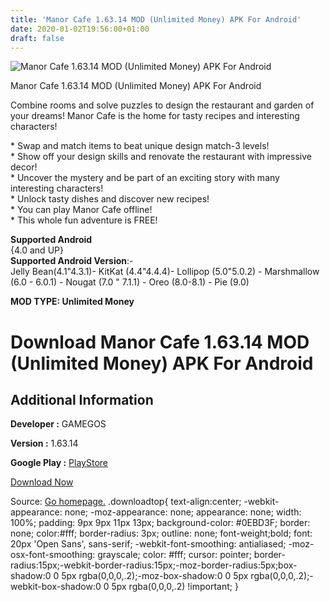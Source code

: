 ```yaml
---
title: 'Manor Cafe 1.63.14 MOD (Unlimited Money) APK For Android'
date: 2020-01-02T19:56:00+01:00
draft: false
---
```


![Manor Cafe 1.63.14 MOD (Unlimited Money) APK For Android](https://i1.wp.com/apkhome.net/wp-content/uploads/2020/01/Manor-Cafe-1.63.14-MOD-Unlimited-Money.png "Manor Cafe 1.63.14 MOD (Unlimited Money) APK For Android")

  

Manor Cafe 1.63.14 MOD (Unlimited Money) APK For Android

Combine rooms and solve puzzles to design the restaurant and garden of your dreams! Manor Cafe is the home for tasty recipes and interesting characters!

\* Swap and match items to beat unique design match-3 levels!  
\* Show off your design skills and renovate the restaurant with impressive decor!  
\* Uncover the mystery and be part of an exciting story with many interesting characters!  
\* Unlock tasty dishes and discover new recipes!  
\* You can play Manor Cafe offline!  
\* This whole fun adventure is FREE!

**Supported Android**  
{4.0 and UP}  
**Supported Android Version**:-  
Jelly Bean(4.1"4.3.1)- KitKat (4.4"4.4.4)- Lollipop (5.0"5.0.2) - Marshmallow (6.0 - 6.0.1) - Nougat (7.0 " 7.1.1) - Oreo (8.0-8.1) - Pie (9.0)

**MOD TYPE: Unlimited Money**

Download Manor Cafe 1.63.14 MOD (Unlimited Money) APK For Android
=================================================================

Additional Information
----------------------

**Developer :** GAMEGOS

**Version :** 1.63.14

**Google Play :** [PlayStore](https://play.google.com/store/apps/details?id=com.gamegos.mobile.manorcafe)

  

[Download Now](https://store4app.co/post/manor-cafe-1-63-14-mod-unlimited-money-apk-for-android_1577982243)

  
Source: [Go homepage.](https://store4app.co/post/manor-cafe-1-63-14-mod-unlimited-money-apk-for-android_1577982243) .downloadtop{ text-align:center; -webkit-appearance: none; -moz-appearance: none; appearance: none; width: 100%; padding: 9px 9px 11px 13px; background-color: #0EBD3F; border: none; color:#fff; border-radius: 3px; outline: none; font-weight;bold; font: 20px 'Open Sans', sans-serif; -webkit-font-smoothing: antialiased; -moz-osx-font-smoothing: grayscale; color: #fff; cursor: pointer; border-radius:15px;-webkit-border-radius:15px;-moz-border-radius:5px;box-shadow:0 0 5px rgba(0,0,0,.2);-moz-box-shadow:0 0 5px rgba(0,0,0,.2);-webkit-box-shadow:0 0 5px rgba(0,0,0,.2) !important; }